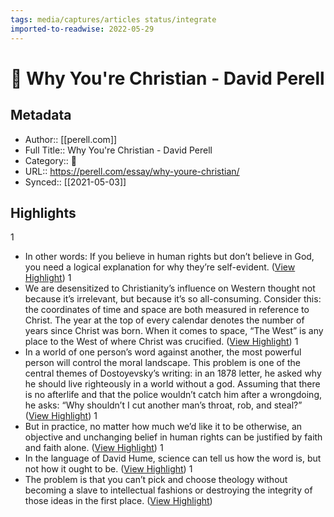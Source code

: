 ```yaml
---
tags: media/captures/articles status/integrate
imported-to-readwise: 2022-05-29
---
```

# 📰 Why You're Christian - David Perell

## Metadata
- Author:: [[perell.com]]
- Full Title:: Why You're Christian - David Perell
- Category:: 📰
- URL:: https://perell.com/essay/why-youre-christian/
- Synced:: [[2021-05-03]]

## Highlights
1
- In other words: If you believe in human rights but don’t believe in God, you need a logical explanation for why they’re self-evident. ([View Highlight](https://instapaper.com/read/1408606952/16269347))
1
- We are desensitized to Christianity’s influence on Western thought not because it’s irrelevant, but because it’s so all-consuming. Consider this: the coordinates of time and space are both measured in reference to Christ. The year at the top of every calendar denotes the number of years since Christ was born. When it comes to space, “The West” is any place to the West of where Christ was crucified. ([View Highlight](https://instapaper.com/read/1408606952/16269357))
1
- In a world of one person’s word against another, the most powerful person will control the moral landscape. This problem is one of the central themes of Dostoyevsky’s writing: in an 1878 letter, he asked why he should live righteously in a world without a god. Assuming that there is no afterlife and that the police wouldn’t catch him after a wrongdoing, he asks: “Why shouldn’t I cut another man’s throat, rob, and steal?” ([View Highlight](https://instapaper.com/read/1408606952/16269381))
1
- But in practice, no matter how much we’d like it to be otherwise, an objective and unchanging belief in human rights can be justified by faith and faith alone. ([View Highlight](https://instapaper.com/read/1408606952/16269393))
1
- In the language of David Hume, science can tell us how the word is, but not how it ought to be. ([View Highlight](https://instapaper.com/read/1408606952/16269401))
1
- The problem is that you can’t pick and choose theology without becoming a slave to intellectual fashions or destroying the integrity of those ideas in the first place. ([View Highlight](https://instapaper.com/read/1408606952/16269439))
